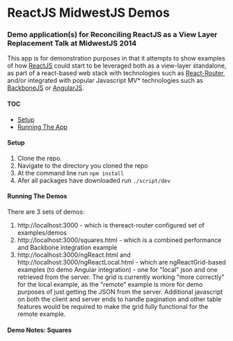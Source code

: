 ReactJS MidwestJS Demos
====

### Demo application(s) for Reconciling ReactJS as a View Layer Replacement Talk at MidwestJS 2014

This app is for demonstration purposes in that it attempts to show examples of how [ReactJS](http://facebook.github.io/react/) could start to be leveraged both as a view-layer standalone, as part of a react-based web stack with technologies such as [React-Router](), and/or integrated with popular Javascript MV* technologies such as [BackboneJS](http://backbonejs.org/) or [AngularJS](https://angularjs.org/).


#### TOC
* [Setup](#setup)
* [Running The App](#running-the-app)

#### Setup

1. Clone the repo.
2. Navigate to the directory you cloned the repo
3. At the command line run `npm install`
4. Afer all packages have downloaded run `./script/dev`

#### Running The Demos

There are 3 sets of demos:

1. http://localhost:3000 - which is thereact-router configured set of examples/demos 
2. http://localhost:3000/squares.html - which is a combined performance and Backbone integration example
3. http://localhost:3000/ngReact.html and http://localhost:3000/ngReactLocal.html - which are ngReactGrid-based examples (to demo Angular integration) - one for "local" json and one retrieved from the server.  The grid is currently  working "more correctly" for the local example, as the "remote" example is more for demo purposes of just getting the JSON from the server.  Additional javascript on both the client and server ends to handle pagination and other table features would be required to make the grid fully functional for the remote example.

#### Demo Notes: Squares
	

